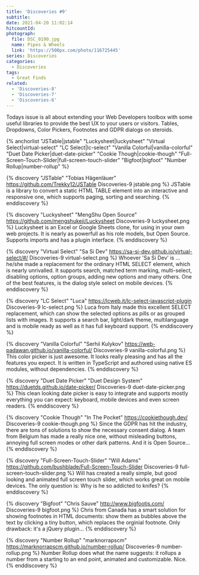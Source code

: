 ```yaml
---
title: 'Discoveries #9'
subtitle:
date: 2021-04-20 11:02:14
hitcountId:
photograph:
  file: DSC_0190.jpg
  name: Pipes & Wheels
  link: 'https://500px.com/photo/116725445'
series: Discoveries
categories:
  - Discoveries
tags:
  - Great Finds
related:
  - 'Discoveries-8'
  - 'Discoveries-7'
  - 'Discoveries-6'
---
```


Todays issue is all about extending your Web Developers toolbox with some useful libraries to provide the best UX to your users or visitors. Tables, Dropdowns, Color Pickers, Footnotes and GDPR dialogs on steroids.

{% anchorlist 
  "JSTable|jstable"
  "Luckysheet|luckysheet"
  "Virtual Select|virtual-select"
  "LC Select|lc-select"
  "Vanilla Colorful|vanilla-colorful"
  "Duet Date Picker|duet-date-picker"
  "Cookie Though|cookie-though"
  "Full-Screen-Touch-Slider|full-screen-touch-slider"
  "Bigfoot|bigfoot"
  "Number Rollup|number-rollup"
%}

<!-- more -->

{% discovery "JSTable" "Tobias Hägenläuer" https://github.com/Trekky12/JSTable Discoveries-9 jstable.png %}
JSTable is a library to convert a static HTML TABLE element into an interactive and responsive one, which supports paging, sorting and searching.
{% enddiscovery %}

{% discovery "Luckysheet" "MengShu Open Source" https://github.com/mengshukeji/Luckysheet Discoveries-9 luckysheet.png %}
Luckysheet is an Excel or Google Sheets clone, for using in your own web projects. It is nearly as powerfull as his role models, but Open Source. Supports imports and has a plugin interface.
{% enddiscovery %}

{% discovery "Virtual Select" "Sa Si Dev" https://sa-si-dev.github.io/virtual-select/#/ Discoveries-9 virtual-select.png %}
Whoever 'Sa Si Dev' is ... he/she made a replacement for the ordinary HTML SELECT element, which is nearly unrivalled. It supports search, matched term marking, multi-select, disabling options, option groups, adding new options and many others. One of the best features, is the dialog style select on mobile devices.
{% enddiscovery %}

{% discovery "LC Select" "Luca" https://lcweb.it/lc-select-javascript-plugin Discoveries-9 lc-select.png %}
Luca from Italy made this excellent SELECT replacement, which can show the selected options as pills or as grouped lists with images. It supports a search bar, light/dark theme, multilanguage and is mobile ready as well as it has full keyboard support.
{% enddiscovery %}

{% discovery "Vanilla Colorful" "Serhii Kulykov" https://web-padawan.github.io/vanilla-colorful/ Discoveries-9 vanilla-colorful.png %}
This color picker is just awesome. It looks really pleasing and has all the features you expect. It is written in TypeScript and authored using native ES modules, without dependencies.
{% enddiscovery %}

{% discovery "Duet Date Picker" "Duet Design System" https://duetds.github.io/date-picker/ Discoveries-9 duet-date-picker.png %}
This clean looking date picker is easy to integrate and supports mostly everything you can expect: keyboard, mobile devices and even screen readers.
{% enddiscovery %}

{% discovery "Cookie Though" "In The Pocket" https://cookiethough.dev/ Discoveries-9 cookie-though.png %}
Since the GDPR has hit the industry, there are tons of solutions to show the necessary consent dialog. A team from Belgium has made a really nice one, without misleading buttons, annoying full screen modes or other dark patterns. And it is Open Source...
{% enddiscovery %}

{% discovery "Full-Screen-Touch-Slider" "Will Adams" https://github.com/bushblade/Full-Screen-Touch-Slider Discoveries-9 full-screen-touch-slider.png %}
Will has created a really simple, but good looking and animated full screen touch slider, which works great on mobile devices. The only question is: Why is he so addicted to knifes?
{% enddiscovery %}

{% discovery "Bigfoot" "Chris Sauve" http://www.bigfootjs.com/ Discoveries-9 bigfoot.png %}
Chris from Canada has a smart solution for showing footnotes in HTML documents: show them as bubbles above the text by clicking a tiny button, which replaces the orginial footnote. Only drawback: it's a jQuery plugin...
{% enddiscovery %}

{% discovery "Number Rollup" "marknorrapscm" https://marknorrapscm.github.io/number-rollup/ Discoveries-9 number-rollup.png %}
Number Rollup does what the name suggests: it rollups a number from a starting to an end point, animated and customizable. Nice.
{% enddiscovery %}
